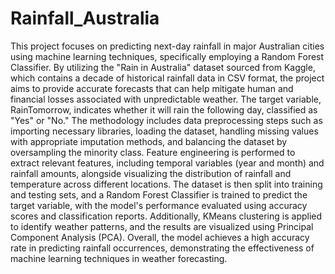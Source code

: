 # Rainfall_Australia
This project focuses on predicting next-day rainfall in major Australian cities using machine learning techniques, specifically employing a Random Forest Classifier. By utilizing the "Rain in Australia" dataset sourced from Kaggle, which contains a decade of historical rainfall data in CSV format, the project aims to provide accurate forecasts that can help mitigate human and financial losses associated with unpredictable weather. The target variable, RainTomorrow, indicates whether it will rain the following day, classified as "Yes" or "No." The methodology includes data preprocessing steps such as importing necessary libraries, loading the dataset, handling missing values with appropriate imputation methods, and balancing the dataset by oversampling the minority class. Feature engineering is performed to extract relevant features, including temporal variables (year and month) and rainfall amounts, alongside visualizing the distribution of rainfall and temperature across different locations. The dataset is then split into training and testing sets, and a Random Forest Classifier is trained to predict the target variable, with the model's performance evaluated using accuracy scores and classification reports. Additionally, KMeans clustering is applied to identify weather patterns, and the results are visualized using Principal Component Analysis (PCA). Overall, the model achieves a high accuracy rate in predicting rainfall occurrences, demonstrating the effectiveness of machine learning techniques in weather forecasting.
